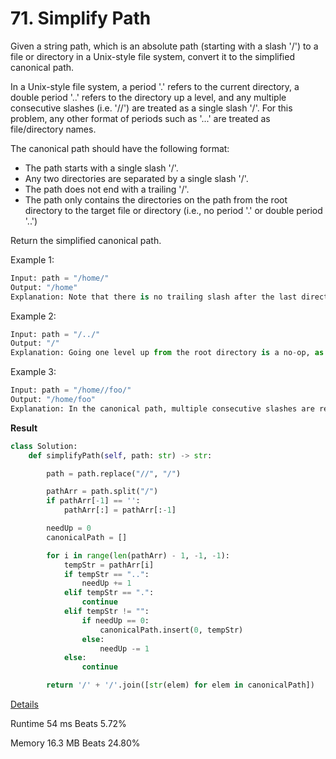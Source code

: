 # 71. Simplify Path

Given a string path, which is an absolute path (starting with a slash '/') to a file or directory in a Unix-style file system, convert it to the simplified canonical path.

In a Unix-style file system, a period '.' refers to the current directory, a double period '..' refers to the directory up a level, and any multiple consecutive slashes (i.e. '//') are treated as a single slash '/'. For this problem, any other format of periods such as '...' are treated as file/directory names.

The canonical path should have the following format:

- The path starts with a single slash '/'.
- Any two directories are separated by a single slash '/'.
- The path does not end with a trailing '/'.
- The path only contains the directories on the path from the root directory to the target file or directory (i.e., no period '.' or double period '..')

Return the simplified canonical path.

Example 1:

```python
Input: path = "/home/"
Output: "/home"
Explanation: Note that there is no trailing slash after the last directory name.
```

Example 2:

```python
Input: path = "/../"
Output: "/"
Explanation: Going one level up from the root directory is a no-op, as the root level is the highest level you can go.
```

Example 3:

```python
Input: path = "/home//foo/"
Output: "/home/foo"
Explanation: In the canonical path, multiple consecutive slashes are replaced by a single one.
```

**Result**

```python
class Solution:
    def simplifyPath(self, path: str) -> str:

        path = path.replace("//", "/")

        pathArr = path.split("/")
        if pathArr[-1] == '':
            pathArr[:] = pathArr[:-1]

        needUp = 0
        canonicalPath = []

        for i in range(len(pathArr) - 1, -1, -1):
            tempStr = pathArr[i]
            if tempStr == "..":
                needUp += 1
            elif tempStr == ".":
                continue
            elif tempStr != "":
                if needUp == 0:
                    canonicalPath.insert(0, tempStr)
                else:
                    needUp -= 1
            else:
                continue

        return '/' + '/'.join([str(elem) for elem in canonicalPath])
```



[Details ](https://leetcode.com/problems/simplify-path/submissions/940928742/)

Runtime
54 ms
Beats
5.72%

Memory
16.3 MB
Beats
24.80%


